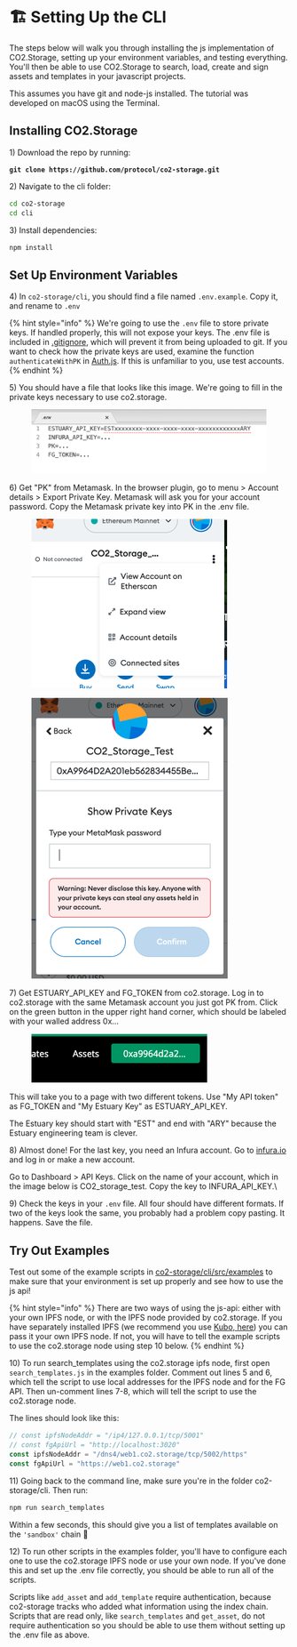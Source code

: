 # 🏗 Setting Up the CLI

The steps below will walk you through installing the js implementation of CO2.Storage, setting up your environment variables, and testing everything. You'll then be able to use CO2.Storage  to search, load, create and sign assets and templates in your javascript projects.

This assumes you have git and node-js installed. The tutorial was developed on macOS using the Terminal.

## Installing CO2.Storage

1\) Download the repo by running:

<pre class="language-bash"><code class="lang-bash"><strong>git clone https://github.com/protocol/co2-storage.git
</strong></code></pre>

2\) Navigate to the cli folder:

```bash
cd co2-storage
cd cli
```

3\) Install dependencies:

```bash
npm install
```

## Set Up Environment Variables

4\) In `co2-storage/cli`, you should find a file named `.env.example`. Copy it, and rename to `.env`

{% hint style="info" %}
We're going to use the `.env` file to store private keys. If handled properly, this will not expose your keys. The .env file is included in [.gitignore](https://github.com/protocol/co2-storage/blob/main/.gitignore), which will prevent it from being uploaded to git. If you want to check how the private keys are used, examine the function `authenticateWithPK` in [Auth.js](https://github.com/protocol/co2-storage/blob/main/js-api/src/js/auth/Auth.js). If this is unfamiliar to you, use test accounts.
{% endhint %}

5\) You should have a file that looks like this image. We're going to fill in the private keys necessary to use co2.storage.

<figure><img src="../.gitbook/assets/Screenshot 2023-03-15 at 5.17.42 PM.png" alt=""><figcaption></figcaption></figure>

6\) Get "PK" from Metamask. In the browser plugin, go to menu > Account details > Export Private Key. Metamask will ask you for your account password. Copy the Metamask private key into PK in the .env file.

<div>

<figure><img src="../.gitbook/assets/Screenshot 2023-03-15 at 5.19.51 PM.png" alt=""><figcaption></figcaption></figure>

 

<figure><img src="../.gitbook/assets/Screenshot 2023-03-15 at 5.20.12 PM.png" alt=""><figcaption></figcaption></figure>

</div>

7\) Get ESTUARY\_API\_KEY and FG\_TOKEN from co2.storage. Log in to co2.storage with the same Metamask account you just got PK from. Click on the green button in the upper right hand corner, which should be labeled with your walled address 0x...

<figure><img src="../.gitbook/assets/Screenshot 2023-03-15 at 5.26.48 PM.png" alt=""><figcaption></figcaption></figure>

This will take you to a page with two different tokens. Use "My API token" as FG\_TOKEN and "My Estuary Key" as ESTUARY\_API\_KEY.&#x20;

The Estuary key should start with "EST" and end with "ARY" because the Estuary engineering team is clever.

8\) Almost done! For the last key, you need an Infura account. Go to [infura.io](https://www.infura.io/) and log in or make a new account.&#x20;

Go to Dashboard > API Keys. Click on the name of your account, which in the image below is CO2\_storage\_test. Copy the key to INFURA\_API\_KEY.\


9\) Check the keys in your `.env` file. All four should have different formats. If two of the keys look the same, you probably had a problem copy pasting. It happens. Save the file.

## Try Out Examples

Test out some of the example scripts in [co2-storage/cli/src/examples](https://github.com/protocol/co2-storage/tree/main/cli/src/examples) to make sure that your environment is set up properly and see how to use the js api!

{% hint style="info" %}
There are two ways of using the js-api: either with your own IPFS node, or with the IPFS node provided by co2.storage. If you have separately installed IPFS (we recommend you use [Kubo, here](https://github.com/ipfs/kubo/#Install)) you can pass it your own IPFS node. If not, you will have to tell the example scripts to use the co2.storage node using step 10 below.
{% endhint %}

10\) To run search\_templates using the co2.storage ipfs node, first open `search_templates.js` in the examples folder. Comment out lines 5 and 6, which tell the script to use local addresses for the IPFS node and for the FG API. Then un-comment lines 7-8, which will tell the script to use the co2.storage node.&#x20;

The lines should look like this:

```javascript
// const ipfsNodeAddr = "/ip4/127.0.0.1/tcp/5001"
// const fgApiUrl = "http://localhost:3020"
const ipfsNodeAddr = "/dns4/web1.co2.storage/tcp/5002/https"
const fgApiUrl = "https://web1.co2.storage"
```

11\) Going back to the command line, make sure you're in the folder co2-storage/cli. Then run:

```bash
npm run search_templates
```

Within a few seconds, this should give you a list of templates available on the `'sandbox'` chain 🎉

12\) To run other scripts in the examples folder, you'll have to configure each one to use the co2.storage IPFS node or use your own node. If you've done this and set up the .env file correctly, you should be able to run all of the scripts.&#x20;

Scripts like `add_asset` and `add_template` require authentication, because co2-storage tracks who added what information using the index chain. Scripts that are read only, like `search_templates` and `get_asset`, do not require authentication so you should be able to use them without setting up the .env file as above.
